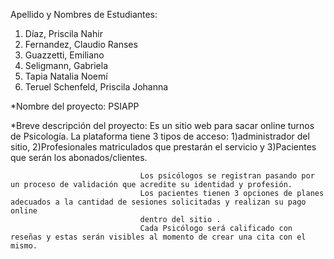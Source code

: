
Apellido y Nombres de Estudiantes:
1. Díaz, Priscila Nahir
2. Fernandez, Claudio Ranses
3. Guazzetti, Emiliano
4. Seligmann, Gabriela
5. Tapia Natalia Noemí
6. Teruel Schenfeld, Priscila Johanna


*Nombre del proyecto: PSIAPP

*Breve descripción del proyecto: Es un sitio web para sacar online turnos de Psicología. La plataforma tiene 3 tipos de acceso: 
                                 1)administrador del sitio, 
                                 2)Profesionales matriculados que prestarán el servicio y 3)Pacientes que serán los abonados/clientes.
   
                                 Los psicólogos se registran pasando por un proceso de validación que acredite su identidad y profesión.
                                 Los pacientes tienen 3 opciones de planes adecuados a la cantidad de sesiones solicitadas y realizan su pago online 
                                 dentro del sitio . 
                                 Cada Psicólogo será calificado con reseñas y estas serán visibles al momento de crear una cita con el mismo.

